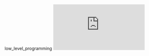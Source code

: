 low_level_programming
![C](https://www.alamy.com/stock-photo-programming-concept-future-technology-smart-glass-blue-touchscreen-84293762.html?imageid=A4B5A8DF-B71A-4603-8522-039414EDA25E&p=162896&pn=1&searchId=6a0770cdbd057e281f6521858499ba7b&searchtype=0)
